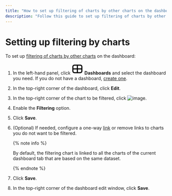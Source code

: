 ```yaml
---
title: "How to set up filtering of charts by other charts on the dashboard in {{ datalens-full-name }}"
description: "Follow this guide to set up filtering of charts by other charts on the dashboard."
---
```


# Setting up filtering by charts

To set up [filtering of charts by other charts](../../dashboard/chart-chart-filtration.md) on the dashboard:

1. In the left-hand panel, click ![image](../../../_assets/datalens/dashboard-0523.svg) **Dashboards** and select the dashboard you need. If you do not have a dashboard, [create one](../dashboard/create.md).
1. In the top-right corner of the dashboard, click **Edit**.
1. In the top-right corner of the chart to be filtered, click ![image](../../../_assets/console-icons/gear.svg).
1. Enable the **Filtering** option.
1. Click **Save**.
1. (Optional) If needed, configure a one-way [link](../../dashboard/link.md) or remove links to charts you do not want to be filtered.

   {% note info %}

   By default, the filtering chart is linked to all the charts of the current dashboard tab that are based on the same dataset.

   {% endnote %}

1. Click **Save**.
1. In the top-right corner of the dashboard edit window, click **Save**.
